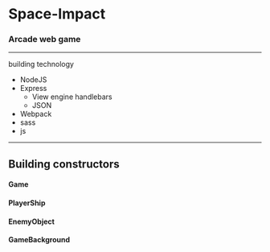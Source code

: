 # Space-Impact
### Arcade web game
------------

building technology

- NodeJS
- Express
    - View engine handlebars
    - JSON
- Webpack
- sass
- js

------------
## Building constructors
#### Game
#### PlayerShip
#### EnemyObject
#### GameBackground

